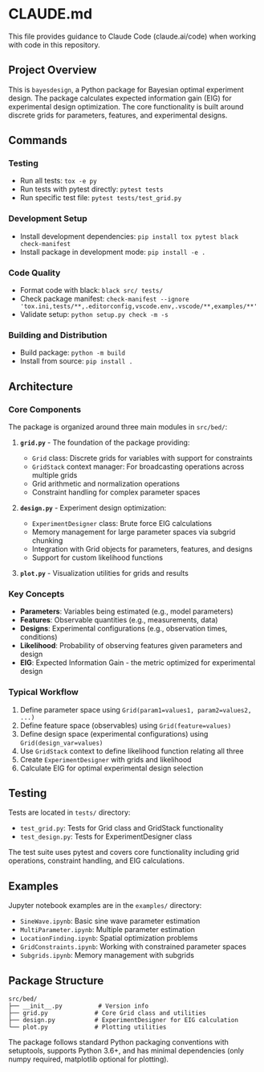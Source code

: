 # CLAUDE.md

This file provides guidance to Claude Code (claude.ai/code) when working with code in this repository.

## Project Overview

This is `bayesdesign`, a Python package for Bayesian optimal experiment design. The package calculates expected information gain (EIG) for experimental design optimization. The core functionality is built around discrete grids for parameters, features, and experimental designs.

## Commands

### Testing
- Run all tests: `tox -e py`
- Run tests with pytest directly: `pytest tests`
- Run specific test file: `pytest tests/test_grid.py`

### Development Setup
- Install development dependencies: `pip install tox pytest black check-manifest`
- Install package in development mode: `pip install -e .`

### Code Quality
- Format code with black: `black src/ tests/`
- Check package manifest: `check-manifest --ignore 'tox.ini,tests/**,.editorconfig,vscode.env,.vscode/**,examples/**'`
- Validate setup: `python setup.py check -m -s`

### Building and Distribution
- Build package: `python -m build`
- Install from source: `pip install .`

## Architecture

### Core Components

The package is organized around three main modules in `src/bed/`:

1. **`grid.py`** - The foundation of the package providing:
   - `Grid` class: Discrete grids for variables with support for constraints
   - `GridStack` context manager: For broadcasting operations across multiple grids
   - Grid arithmetic and normalization operations
   - Constraint handling for complex parameter spaces

2. **`design.py`** - Experiment design optimization:
   - `ExperimentDesigner` class: Brute force EIG calculations
   - Memory management for large parameter spaces via subgrid chunking
   - Integration with Grid objects for parameters, features, and designs
   - Support for custom likelihood functions

3. **`plot.py`** - Visualization utilities for grids and results

### Key Concepts

- **Parameters**: Variables being estimated (e.g., model parameters)
- **Features**: Observable quantities (e.g., measurements, data)
- **Designs**: Experimental configurations (e.g., observation times, conditions)
- **Likelihood**: Probability of observing features given parameters and design
- **EIG**: Expected Information Gain - the metric optimized for experimental design

### Typical Workflow

1. Define parameter space using `Grid(param1=values1, param2=values2, ...)`
2. Define feature space (observables) using `Grid(feature=values)`
3. Define design space (experimental configurations) using `Grid(design_var=values)`
4. Use `GridStack` context to define likelihood function relating all three
5. Create `ExperimentDesigner` with grids and likelihood
6. Calculate EIG for optimal experimental design selection

## Testing

Tests are located in `tests/` directory:
- `test_grid.py`: Tests for Grid class and GridStack functionality
- `test_design.py`: Tests for ExperimentDesigner class

The test suite uses pytest and covers core functionality including grid operations, constraint handling, and EIG calculations.

## Examples

Jupyter notebook examples are in the `examples/` directory:
- `SineWave.ipynb`: Basic sine wave parameter estimation
- `MultiParameter.ipynb`: Multiple parameter estimation
- `LocationFinding.ipynb`: Spatial optimization problems
- `GridConstraints.ipynb`: Working with constrained parameter spaces
- `Subgrids.ipynb`: Memory management with subgrids

## Package Structure

```
src/bed/
├── __init__.py          # Version info
├── grid.py             # Core Grid class and utilities
├── design.py           # ExperimentDesigner for EIG calculation
└── plot.py             # Plotting utilities
```

The package follows standard Python packaging conventions with setuptools, supports Python 3.6+, and has minimal dependencies (only numpy required, matplotlib optional for plotting).